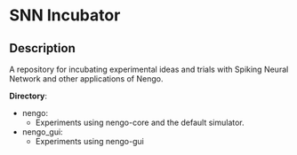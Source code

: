 # SNN Incubator

## Description

A repository for incubating experimental ideas and trials with Spiking Neural Network and other applications of Nengo.

**Directory**:
- nengo:
    - Experiments using nengo-core and the default simulator.
- nengo_gui:
    - Experiments using nengo-gui